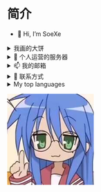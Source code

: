 # 简介
- 👋 Hi, I’m SoeXe
<details>
<summary>我画的大饼</summary>

| Rank | Things |
|-----:|-----------|
|     1|成为百大up主|
|     2|成为apex天才选手|
|     3|做一个超级吊的我的世界modpacks|

</details>

<details>
<summary>💞️ 个人运营的服务器</summary>

AYW-1.21.4生电服

</details>

<details>
<summary>📫 我的邮箱</summary>

-shouyixue1@gamil.com
-maoshou121@icloud.com

</details>

<details>
<summary>🐧 联系方式</summary>

交流群：965904086
个人QQ：3341005808

</details>
  
<details>
<summary>My top languages</summary>

| Rank | Languages     |
|-----:|---------------|
|   1  |80%中文        |
|   2  |30%English     |
|   3  |5%español      |

</details>

![Cow3](https://github.com/maoshou12/meme/blob/main/igotaplan.jpg?raw=true 'Cow3')

